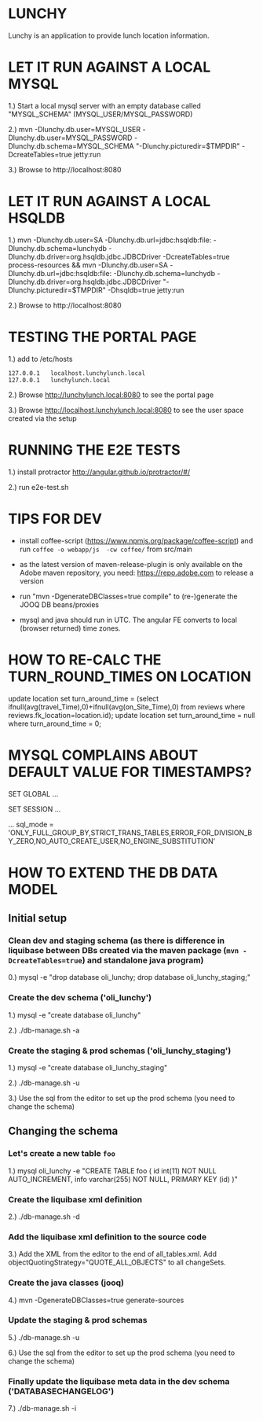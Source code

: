 LUNCHY
======

Lunchy is an application to provide lunch location information.


LET IT RUN AGAINST A LOCAL MYSQL
================================

1.) Start a local mysql server with an empty database called "MYSQL_SCHEMA" (MYSQL_USER/MYSQL_PASSWORD)

2.) mvn -Dlunchy.db.user=MYSQL_USER -Dlunchy.db.user=MYSQL_PASSWORD -Dlunchy.db.schema=MYSQL_SCHEMA "-Dlunchy.picturedir=$TMPDIR" -DcreateTables=true jetty:run

3.) Browse to http://localhost:8080 


LET IT RUN AGAINST A LOCAL HSQLDB
================================= 

1.) mvn -Dlunchy.db.user=SA -Dlunchy.db.url=jdbc:hsqldb:file: -Dlunchy.db.schema=lunchydb -Dlunchy.db.driver=org.hsqldb.jdbc.JDBCDriver -DcreateTables=true process-resources && mvn -Dlunchy.db.user=SA -Dlunchy.db.url=jdbc:hsqldb:file: -Dlunchy.db.schema=lunchydb -Dlunchy.db.driver=org.hsqldb.jdbc.JDBCDriver "-Dlunchy.picturedir=$TMPDIR" -Dhsqldb=true jetty:run

2.) Browse to http://localhost:8080 


TESTING THE PORTAL PAGE
======================= 

1.) add to /etc/hosts
```
127.0.0.1 	localhost.lunchylunch.local
127.0.0.1 	lunchylunch.local
```

2.) Browse http://lunchylunch.local:8080 to see the portal page

3.) Browse http://localhost.lunchylunch.local:8080 to see the user space created via the setup


RUNNING THE E2E TESTS
===================== 

1.) install protractor http://angular.github.io/protractor/#/

2.) run e2e-test.sh


TIPS FOR DEV
============

- install coffee-script (https://www.npmjs.org/package/coffee-script) and run `coffee -o webapp/js  -cw coffee/` from src/main

- as the latest version of maven-release-plugin is only available on the Adobe maven repository, you need: https://repo.adobe.com to release a version

- run "mvn -DgenerateDBClasses=true compile" to (re-)generate the JOOQ DB beans/proxies

- mysql and java should run in UTC. The angular FE converts to local (browser returned) time zones.

HOW TO RE-CALC THE TURN_ROUND_TIMES ON LOCATION
===============================================
update location set turn_around_time = (select ifnull(avg(travel_Time),0)+ifnull(avg(on_Site_Time),0) from reviews where reviews.fk_location=location.id);
update location set turn_around_time = null where turn_around_time = 0;

MYSQL COMPLAINS ABOUT DEFAULT VALUE FOR TIMESTAMPS?
===================================================

SET GLOBAL ...

SET SESSION ...

... sql_mode = 'ONLY_FULL_GROUP_BY,STRICT_TRANS_TABLES,ERROR_FOR_DIVISION_BY_ZERO,NO_AUTO_CREATE_USER,NO_ENGINE_SUBSTITUTION'   

HOW TO EXTEND THE DB DATA MODEL
===============================

Initial setup
-------------

### Clean dev and staging schema (as there is difference in liquibase between DBs created via the maven package (`mvn -DcreateTables=true`) and standalone java program)

0.) mysql -e "drop database oli_lunchy; drop database oli_lunchy_staging;"

### Create the dev schema ('oli_lunchy')

1.) mysql -e "create database oli_lunchy"

2.) ./db-manage.sh -a

### Create the staging & prod schemas ('oli_lunchy_staging')

1.) mysql -e "create database oli_lunchy_staging"

2.) ./db-manage.sh -u

3.) Use the sql from the editor to set up the prod schema (you need to change the schema)

Changing the schema
-------------------

### Let's create a new table `foo`

1.) mysql oli_lunchy -e "CREATE TABLE foo ( id int(11) NOT NULL AUTO_INCREMENT, info varchar(255) NOT NULL, PRIMARY KEY (id) )"

### Create the liquibase xml definition

2.) ./db-manage.sh -d

### Add the liquibase xml definition to the source code

3.) Add the XML from the editor to the end of all_tables.xml. Add objectQuotingStrategy="QUOTE_ALL_OBJECTS" to all changeSets.

### Create the java classes (jooq)

4.) mvn -DgenerateDBClasses=true generate-sources

### Update the staging & prod schemas

5.) ./db-manage.sh -u

6.) Use the sql from the editor to set up the prod schema  (you need to change the schema)

### Finally update the liquibase meta data in the dev schema ('DATABASECHANGELOG')

7.) ./db-manage.sh -i
